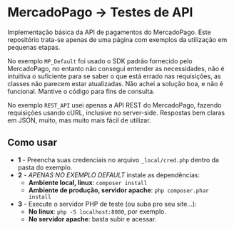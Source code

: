 # MercadoPago -> Testes de API

Implementação básica da API de pagamentos do MercadoPago.
Este repositório trata-se apenas de uma página com exemplos da utilização em pequenas etapas.

No exemplo `MP_Default` foi usado o SDK padrão fornecido pelo MercadoPago, no entanto não consegui entender as necessidades, não é intuitiva o suficiente para se saber o que está errado nas requisições, as classes não parecem estar atualizadas. Não achei a solução boa, e não é funcional. Mantive o código para fins de consulta.

No exemplo `REST_API` usei apenas a API REST do MercadoPago, fazendo requisições usando cURL, inclusive no server-side. Respostas bem claras em JSON, muito, mas muito mais fácil de utilizar.

## Como usar

 - **1** - Preencha suas credenciais no arquivo `_local/cred.php` dentro da pasta do exemplo.
 - **2** - *APENAS NO EXEMPLO DEFAULT* instale as dependências:
   - **Ambiente local, linux**: `composer install`
   - **Ambiente de produção, servidor apache**: `php composer.phar install`
 - **3** - Execute o servidor PHP de teste (ou suba pro seu site...):
   - **No linux**: `php -S localhost:8080`, por exemplo.
   - **No servidor apache**: basta subir e acessar.